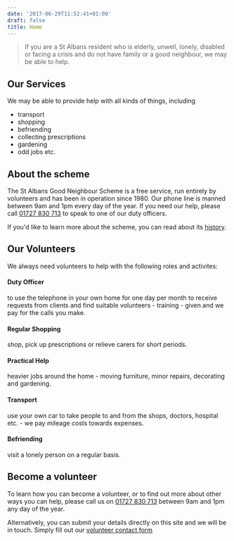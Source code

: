 ```yaml
---
date: '2017-06-29T11:52:41+01:00'
draft: false
title: Home
---
```


> If you are a St Albans resident who is elderly, unwell, lonely, disabled or facing a crisis and do not have family or a good neighbour, we may be able to help.

## Our Services

We may be able to provide help with all kinds of things, including

- transport
- shopping
- befriending
- collecting prescriptions
- gardening
- odd jobs etc.


## About the scheme

The St Albans Good Neighbour Scheme is a free service, run entirely by volunteers and has been in operation since 1980. Our phone line is manned between 9am and 1pm every day of the year. If you need our help, please call <a href="tel:+441727830713">01727 830 713</a> to speak to one of our duty officers.

If you'd like to learn more about the scheme, you can read about its [history](/history).



## Our Volunteers

We always need volunteers to help with the following roles and activites:

#### Duty Officer
to use the telephone in your own home for one day per month to receive requests from clients and find suitable volunteers - training - given and we pay for the calls you make.

#### Regular Shopping
shop, pick up prescriptions or relieve carers for short periods.

#### Practical Help
heavier jobs around the home - moving furniture, minor repairs, decorating and gardening.

#### Transport
use your own car to take people to and from the shops, doctors, hospital etc. - we pay mileage costs towards expenses.

#### Befriending
visit a lonely person on a regular basis.


## Become a volunteer

To learn how you can become a volunteer, or to find out more about other ways you can help, please call us on <a href="tel:+441727830713">01727 830 713</a> between 9am and 1pm any day of the year.

Alternatively, you can submit your details directly on this site and we will be in touch. Simply fill out our [volunteer contact form](/contact#volunteer)


